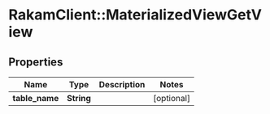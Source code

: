 # RakamClient::MaterializedViewGetView

## Properties
Name | Type | Description | Notes
------------ | ------------- | ------------- | -------------
**table_name** | **String** |  | [optional] 


